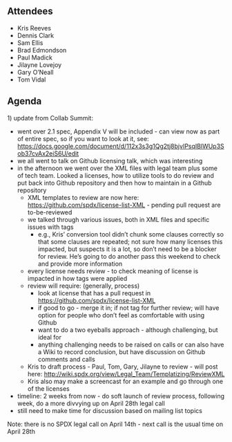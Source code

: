 ## Attendees

  - Kris Reeves
  - Dennis Clark
  - Sam Ellis
  - Brad Edmondson
  - Paul Madick
  - Jilayne Lovejoy
  - Gary O’Neall
  - Tom Vidal

## Agenda

1\) update from Collab Summit:

  - went over 2.1 spec, Appendix V will be included - can view now as
    part of entire spec, so if you want to look at it, see:
    <https://docs.google.com/document/d/112x3s3g1Qg2tj8bjvIPsqIBlWUp3Sob37cvAx2eiS6U/edit>
  - we all went to talk on Github licensing talk, which was interesting
  - in the afternoon we went over the XML files with legal team plus
    some of tech team. Looked a licenses, how to utilize tools to do
    review and put back into Github repository and then how to maintain
    in a Github repository
      - XML templates to review are now here:
        <https://github.com/spdx/license-list-XML> - pending pull
        request are to-be-reviewed
      - we talked through various issues, both in XML files and specific
        issues with tags
          - e.g., Kris’ conversion tool didn’t chunk some clauses
            correctly so that some clauses are repeated; not sure how
            many licenses this impacted, but suspects it is a lot, so
            don’t need to be a blocker for review. He’s going to do
            another pass this weekend to check and provide more
            information
      - every license needs review - to check meaning of license is
        impacted in how tags were applied
      - review will require: (generally, process)
          - look at license that has a pull request in
            <https://github.com/spdx/license-list-XML>
          - if good to go - merge it in; if not tag for further review;
            will have option for people who don’t feel as comfortable
            with using Github
          - want to do a two eyeballs approach - although challenging,
            but ideal for
          - anything challenging needs to be raised on calls or can also
            have a Wiki to record conclusion, but have discussion on
            Github comments and calls
      - Kris to draft process - Paul, Tom, Gary, Jilayne to review -
        will post here:
        <http://wiki.spdx.org/view/Legal_Team/Templatizing/ReviewXML>
      - Kris also may make a screencast for an example and go through
        one of the licenses
  - timeline: 2 weeks from now - do soft launch of review process,
    following week, do a more divvying up on April 28th legal call
  - still need to make time for discussion based on mailing list topics

Note: there is no SPDX legal call on April 14th - next call is the usual
time on April 28th
